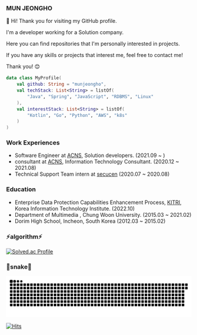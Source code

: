 <!--
**munjeongho/munjeongho** is a ✨ _special_ ✨ repository because its `README.md` (this file) appears on your GitHub profile.

Here are some ideas to get you started:

- 🔭 I’m currently working on ...
- 🌱 I’m currently learning ...
- 👯 I’m looking to collaborate on ...
- 🤔 I’m looking for help with ...
- 💬 Ask me about ...
- 📫 How to reach me: ...
- 😄 Pronouns: ...
- ⚡ Fun fact: ...
-->


### MUN JEONGHO

👋 Hi! Thank you for visiting my GitHub profile.

I'm a developer working for a Solution company.

Here you can find repositories that I'm personally interested in projects.

If you have any skills or projects that interest me, feel free to contact me!

Thank you! 😊

```kotlin
data class MyProfile(
    val github: String = "munjeongho",
    val techStack: List<String> = listOf( 
        "Java", "Spring", "JavaScript", "RDBMS", "Linux" 
    ),
    val interestStack: List<String> = listOf( 
        "Kotlin", "Go", "Python", "AWS", "k8s" 
    )
)
```


### Work Experiences
* Software Engineer at [ACNS](https://www.acns.co.kr/), Solution developers. (2021.09 ~ )
* consultant at [ACNS](https://www.acns.co.kr/), Information Technology Consultant. (2020.12 ~ 2021.08)
* Technical Support Team intern at [secucen](http://www.secucen.com/) (2020.07 ~ 2020.08)

### Education
* Enterprise Data Protection Capabilities Enhancement Process, [KITRI](https://www.kitri.re.kr/kitri/main/main.web), Korea Information Technology Institute. (2022.10)
* Department of Multimedia , Chung Woon University. (2015.03 ~ 2021.02)
* Dorim High School, Incheon, South Korea (2012.03 ~ 2015.02)

### ⚡algorithm⚡
[![Solved.ac Profile](http://mazassumnida.wtf/api/v2/generate_badge?boj=wjdghqkenr)](https://solved.ac/wjdghqkenr/)

### 🐍snake🐍
<picture>
    <source
    media="(prefers-color-scheme: dark)"
    srcset="https://raw.githubusercontent.com/munjeongho/munjeongho/output/github-snake-dark.svg"
  />
  <source
    media="(prefers-color-scheme: light)"
    srcset="https://raw.githubusercontent.com/munjeongho/munjeongho/output/github-snake.svg"
  />
  <img
    alt="github contribution grid snake animation"
    src="https://raw.githubusercontent.com/munjeongho/munjeongho/output/github-snake.svg"
  />
</picture>


[![Hits](https://hits.seeyoufarm.com/api/count/incr/badge.svg?url=https%3A%2F%2Fgithub.com%2Fmunjeongho%2F&count_bg=%2361CAEF&title_bg=%23511616&icon=&icon_color=%23A82727&title=hits&edge_flat=true)](https://hits.seeyoufarm.com)
